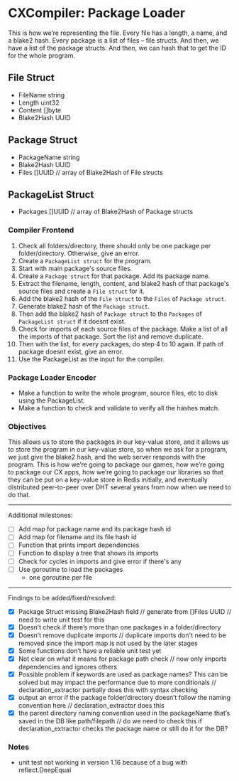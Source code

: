 # CXCompiler: Package Loader
This is how we’re representing the file. Every file has a length, a name, and a blake2 hash. Every package is a list of files – file structs. And then, we have a list of the package structs. And then, we can hash that to get the ID for the whole program.

## File Struct
- FileName string
- Length uint32
- Content []byte
- Blake2Hash UUID

## Package Struct
- PackageName string
- Blake2Hash UUID
- Files []UUID // array of Blake2Hash of File structs

## PackageList Struct
- Packages []UUID // array of Blake2Hash of Package structs

### Compiler Frontend
1. Check all folders/directory, there should only be one package per folder/directory. Otherwise, give an error.
2. Create a `PackageList struct` for the program. 
3. Start with main package's source files. 
4. Create a `Package struct` for that package. Add its package name.
5. Extract the filename, length, content, and blake2 hash of that package's 
source files and create a `File struct` for it. 
6. Add the blake2 hash of the `File struct` to the `Files` of `Package struct`.
7. Generate blake2 hash of the `Package struct`.
8. Then add the blake2 hash of `Package struct` to the `Packages` of `PackageList struct` if it doesnt exist.
9. Check for imports of each source files of the package. Make a list of all the imports of that package. Sort the list and remove duplicate.
10. Then with the list, for every packages, do step 4 to 10 again. If path of package doesnt exist, give an error.
11. Use the PackageList as the input for the compiler.

### Package Loader Encoder
* Make a function to write the whole program, source files, etc to disk using the PackageList.
* Make a function to check and validate to verify all the hashes match.

### Objectives
This allows us to store the packages in our key-value store, and it allows us to store the program in our key-value store, so when we ask for a program, we just give the blake2 hash, and the web server responds with the program. This is how we’re going to package our games, how we’re going to package our CX apps, how we’re going to package our libraries so that they can be put on a key-value store in Redis initially, and eventually distributed peer-to-peer over DHT several years from now when we need to do that.


---
Additional milestones:
- [ ] Add map for package name and its package hash id
- [ ] Add map for filename and its file hash id
- [ ] Function that prints import dependencies
- [ ] Function to display a tree that shows its imports
- [ ] Check for cycles in imports and give error if there's any
- [ ] Use goroutine to load the packages
    - one goroutine per file

---
Findings to be added/fixed/resolved:
- [x] Package Struct missing Blake2Hash field // generate from []Files UUID // need to write unit test for this 
- [x] Doesn’t check if there’s more than one packages in a folder/directory
- [x] Doesn’t remove duplicate imports // duplicate imports don't need to be removed since the import map is not used by the later stages
- [x] Some functions don’t have a reliable unit test yet
- [x] Not clear on what it means for package path check // now only imports dependencies and ignores others
- [x] Possible problem if keywords are used as package names? This can be solved but may impact the performance due to more conditionals // declaration_extractor partially does this with syntax checking
- [x] output an error if the package folder/directory doesn’t follow the naming convention here // declaration_extractor does this
- [x] the parent directory naming convention used in the packageName that’s saved in the DB like path/filepath // do we need to check this if declaration_extractor checks the package name or still do it for the DB?

### Notes
- unit test not working in version 1.16 because of a bug with reflect.DeepEqual